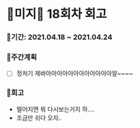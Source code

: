 # 🌼미지🌼 18회차 회고

### 🥕기간: 2021.04.18 ~ 2021.04.24

### 🍆주간계획

- [ ] 정처기 제바아아아아아아아아아아아아알~~~~

### 🥦회고

- 떨어지면 뭐 다시보는거지 하....
- 조금만 쉬다 오자..
